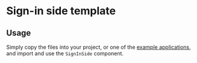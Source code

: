 # Sign-in side template

## Usage

Simply copy the files into your project, or one of the [example applications](https://github.com/mui-org/material-ui/tree/master/examples), and import and use the `SignInSide` component.
